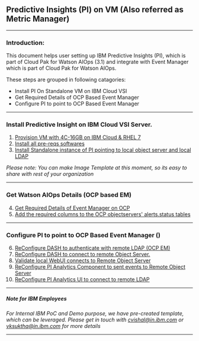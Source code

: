 ## Predictive Insights (PI) on VM (Also referred as Metric Manager)
-----

### Introduction:
This document helps user setting up IBM Predictive Insights (PI), which is part of Cloud Pak for Watson AIOps (3.1) and integrate with Event Manager which is part of Cloud Pak for Watson AIOps.

These steps are grouped in following catagories:
- Install PI On Standalone VM on IBM Cloud VSI
- Get Required Details of OCP Based Event Manager
- Configure PI to point to OCP Based Event Manager
----

### Install Predictive Insight on IBM Cloud VSI Server.
1. [Provision VM with 4C-16GB on IBM Cloud & RHEL 7](/files/provision.md)
2. [Install all pre-reqs softwares](/files/prereq.md)
3. [Install Standalone instance of PI pointing to local object server and local LDAP](/files/installpi.md)

_Please note: You can make Image Template at this moment, so its easy to share with rest of your organization_


----

### Get Watson AIOps Details (OCP based EM)
4. [Get Required Details of Event Manager on OCP](/files/ocpem.md)
5. [Add the required columns to the OCP objectservers' alerts.status tables](/files/updatetable.md)

----


### Configure PI to point to OCP Based Event Manager ()
6. [ReConfigure DASH to authenticate with remote LDAP (OCP EM)](/files/configurepi1.md)
7. [ReConfigure DASH to connect to remote Object Server.](/files/configurep2.md)
8. [Validate local WebUI connects to Remote Object Server](/files/configurepi3.md)
9. [ReConfigure PI Analytics Component to sent events to Remote Object Server](/files/configurepi4.md)
10. [ReConfigure PI Analytics UI to connect to remote LDAP](/files/configurepi5.md)

-----

##### _Note for IBM Employees_
_For Internal IBM PoC and Demo purpose, we have pre-created template, which can be leveraged. Please get in touch with cvishal@in.ibm.com or vksuktha@in.ibm.com for more details_

-----


